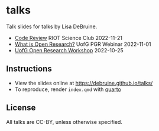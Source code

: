 # talks

Talk slides for talks by Lisa DeBruine.

* [Code Review](https://debruine.github.io/talks/RIOT-code-review-2022/) RIOT Science Club 2022-11-21
* [What is Open Research?](https://debruine.github.io/talks/UofG-OR-PGR-2022/) UofG PGR Webinar 2022-11-01
* [UofG Open Research Workshop](https://debruine.github.io/talks/UofG-open-res/) 2022-10-25


## Instructions

- View the slides online at <https://debruine.github.io/talks/>
- To reproduce, render `index.qmd` with [quarto](https://quarto.org/docs/tools/rstudio.html)

## License

All talks are CC-BY, unless otherwise specified. 
